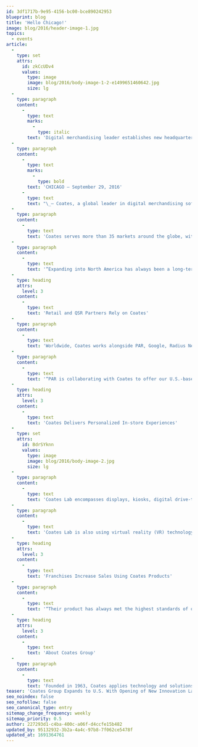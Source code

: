 ```yaml
---
id: 3df1717b-9e95-4156-bc00-bce890242953
blueprint: blog
title: 'Hello Chicago!'
image: blog/2016/header-image-1.jpg
topics:
  - events
article:
  -
    type: set
    attrs:
      id: zkCcUDv4
      values:
        type: image
        image: blog/2016/body-image-1-2-e1499651460642.jpg
        size: lg
  -
    type: paragraph
    content:
      -
        type: text
        marks:
          -
            type: italic
        text: 'Digital merchandising leader establishes new headquarters in Chicago for QSR and retail partners to rapidly prototype and test merchandising solutions'
  -
    type: paragraph
    content:
      -
        type: text
        marks:
          -
            type: bold
        text: 'CHICAGO — September 29, 2016'
      -
        type: text
        text: "\_— Coates, a global leader in digital merchandising software, kiosks, and digital drive-thrus, expands the reach of its world-class products with the opening of its U.S. headquarters in Chicago, which includes a fully equipped innovation lab. The new Coates Lab offers quick service restaurants (QSR), retail brands and agencies a state-of-the-art space for a hands-on, personalized experience of the future of digital merchandising. With more than 50 years of leadership in digital solutions, Coates is in a unique position to take customers from proof of concept, design and manufacturing to installation and support, to provide their customers the most engaging experience."
  -
    type: paragraph
    content:
      -
        type: text
        text: 'Coates serves more than 35 markets around the globe, with bases in Australia, China, India, Japan and now the United States. The company boasts an impressive list of customers, including McDonald’s, Lindt Chocolate, and Subway along with strategic partnerships with industry giants such as ParTech, Inc. (PAR), Samsung, and Intel.'
  -
    type: paragraph
    content:
      -
        type: text
        text: '“Expanding into North America has always been a long-term focus for Coates,” Leo Coates, CEO of Coates Group, said. “Given the opportunities in the U.S. market, we’re confident our personalized approach moves the dial in digital merchandising as brands know it today. Chicago provides Coates a strategic base to bring greater service and bolder innovations to restaurants, merchants, and marketers.”'
  -
    type: heading
    attrs:
      level: 3
    content:
      -
        type: text
        text: 'Retail and QSR Partners Rely on Coates'
  -
    type: paragraph
    content:
      -
        type: text
        text: 'Worldwide, Coates works alongside PAR, Google, Radius Networks, Seneca Data and leading agencies DDB, Leo Burnett and VML to help bring the most innovative end-to-end solutions to market. QSR and retail in the U.S. can now work directly with Coates experts in hardware and software to co-develop their dream solutions.'
  -
    type: paragraph
    content:
      -
        type: text
        text: '“PAR is collaborating with Coates to offer our U.S.-based QSR customers personalized digital solutions that enhance the customer experience and improve operational efficiency,” said Karen Sammon, President and CEO PAR Technology Corporation. “With Coates, we see an opportunity to enhance our Brink POS® Software and augment PAR’s restaurant portfolio.”'
  -
    type: heading
    attrs:
      level: 3
    content:
      -
        type: text
        text: 'Coates Delivers Personalized In-store Experiences'
  -
    type: set
    attrs:
      id: BdrSYknn
      values:
        type: image
        image: blog/2016/body-image-2.jpg
        size: lg
  -
    type: paragraph
    content:
      -
        type: text
        text: 'Coates Lab encompasses displays, kiosks, digital drive-thru solutions, beacons, facial recognition and social media powered by Switchboard, the groundbreaking, data-driven content management system (CMS) developed by Coates. Switchboard enables brands to deliver a personalized and localized one-to-one experience in-store, similar to what online retailers offer on their websites, with an online record of the buyers’ past purchase history and a personalized greeting using Coates’ Switchboard content management system.'
  -
    type: paragraph
    content:
      -
        type: text
        text: 'Coates Lab is also using virtual reality (VR) technology to elevate its digital hardware and software product development, personalization and pilot programs. Coates invites their clients, creative teams and developers to build and experience their new products in a personalized VR experience, as if they were a customer in their own store.'
  -
    type: heading
    attrs:
      level: 3
    content:
      -
        type: text
        text: 'Franchises Increase Sales Using Coates Products'
  -
    type: paragraph
    content:
      -
        type: text
        text: '“Their product has always met the highest standards of quality and design,” said Howard Armitage, McDonald’s franchisee and Coates customer. “Coates is professional, proactive and innovative, with an obvious attention to detail and quality. Switchboards dynamic content reacts to individual items ordered, and I have seen an instant uplift in sales as a result of the new digital drive-thru installations.”'
  -
    type: heading
    attrs:
      level: 3
    content:
      -
        type: text
        text: 'About Coates Group'
  -
    type: paragraph
    content:
      -
        type: text
        text: 'Founded in 1963, Coates applies technology and solutions to deliver relevant, personalized digital merchandising content for quick service restaurant brands (QSR) and the retail industry. Coates’ data-driven CMS software Switchboard, self-order kiosks, digital drive-thru and outdoor displays are used by leading brands across 35 global markets. The privately held company is headquartered in Australia with offices in Japan, India, China, and U.S. operations are based in Chicago.'
teaser: 'Coates Group Expands to U.S. With Opening of New Innovation Lab to Showcase the Future of Digital Merchandising.'
seo_noindex: false
seo_nofollow: false
seo_canonical_type: entry
sitemap_change_frequency: weekly
sitemap_priority: 0.5
author: 227293d1-c4ba-400c-a06f-d4ccfe15b482
updated_by: 95132932-3b2a-4a4c-97b8-7f062ce5478f
updated_at: 1691364761
---
```


